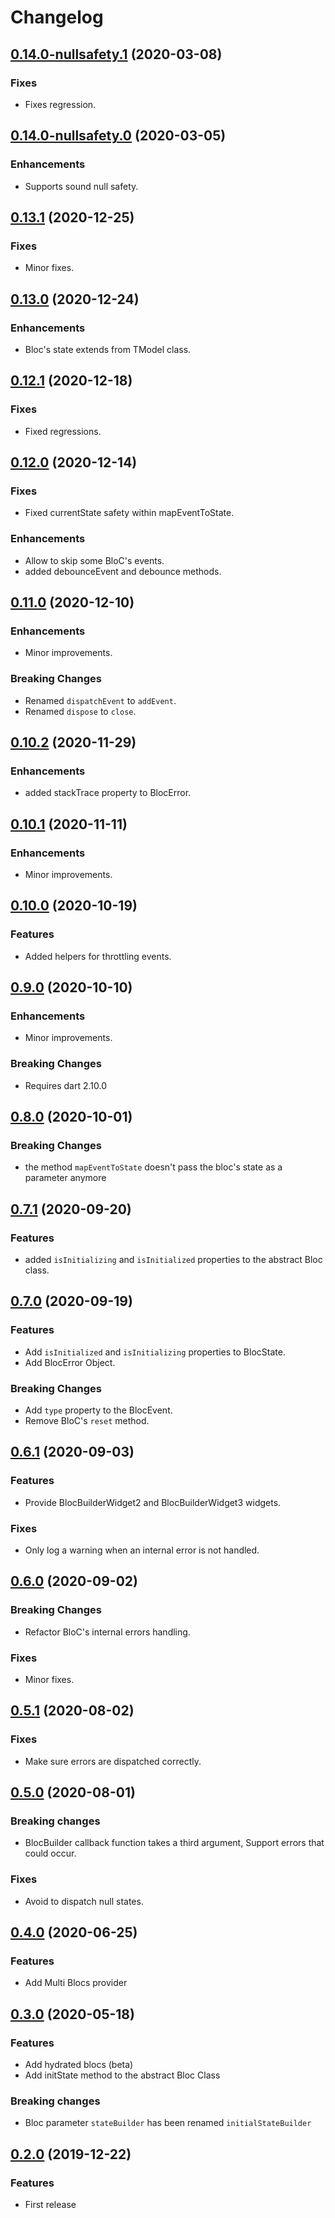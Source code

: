 # Changelog

## [0.14.0-nullsafety.1](https://github.com/tyrcord/tbloc_dart/releases/tag/0.14.0-nullsafety.1) (2020-03-08)

### Fixes

- Fixes regression.

## [0.14.0-nullsafety.0](https://github.com/tyrcord/tbloc_dart/releases/tag/0.14.0-nullsafety.0) (2020-03-05)

### Enhancements

- Supports sound null safety.

## [0.13.1](https://github.com/tyrcord/tbloc_dart/releases/tag/0.13.1) (2020-12-25)

### Fixes

- Minor fixes.

## [0.13.0](https://github.com/tyrcord/tbloc_dart/releases/tag/0.13.0) (2020-12-24)

### Enhancements

- Bloc's state extends from TModel class.

## [0.12.1](https://github.com/tyrcord/tbloc_dart/releases/tag/0.12.1) (2020-12-18)

### Fixes

- Fixed regressions.

## [0.12.0](https://github.com/tyrcord/tbloc_dart/releases/tag/0.12.0) (2020-12-14)

### Fixes

- Fixed currentState safety within mapEventToState.

### Enhancements

- Allow to skip some BloC's events.
- added debounceEvent and debounce methods.

## [0.11.0](https://github.com/tyrcord/tbloc_dart/releases/tag/0.11.0) (2020-12-10)

### Enhancements

- Minor improvements.

### Breaking Changes

- Renamed `dispatchEvent` to `addEvent`.
- Renamed `dispose` to `close`.

## [0.10.2](https://github.com/tyrcord/tbloc_dart/releases/tag/0.10.2) (2020-11-29)

### Enhancements

- added stackTrace property to BlocError.

## [0.10.1](https://github.com/tyrcord/tbloc_dart/releases/tag/0.10.1) (2020-11-11)

### Enhancements

- Minor improvements.

## [0.10.0](https://github.com/tyrcord/tbloc_dart/releases/tag/0.10.0) (2020-10-19)

### Features

- Added helpers for throttling events.

## [0.9.0](https://github.com/tyrcord/tbloc_dart/releases/tag/0.9.0) (2020-10-10)

### Enhancements

- Minor improvements.

### Breaking Changes

- Requires dart 2.10.0

## [0.8.0](https://github.com/tyrcord/tbloc_dart/releases/tag/0.8.0) (2020-10-01)

### Breaking Changes

- the method `mapEventToState` doesn't pass the bloc's state as a parameter anymore

## [0.7.1](https://github.com/tyrcord/tbloc_dart/releases/tag/0.7.1) (2020-09-20)

### Features

- added `isInitializing` and `isInitialized` properties to the abstract Bloc class.

## [0.7.0](https://github.com/tyrcord/tbloc_dart/releases/tag/0.7.0) (2020-09-19)

### Features

- Add `isInitialized` and `isInitializing` properties to BlocState.
- Add BlocError Object.

### Breaking Changes

- Add `type` property to the BlocEvent.
- Remove BloC's `reset` method.

## [0.6.1](https://github.com/tyrcord/tbloc_dart/releases/tag/0.6.1) (2020-09-03)

### Features

- Provide BlocBuilderWidget2 and BlocBuilderWidget3 widgets.

### Fixes

- Only log a warning when an internal error is not handled.

## [0.6.0](https://github.com/tyrcord/tbloc_dart/releases/tag/0.6.0) (2020-09-02)

### Breaking Changes

- Refactor BloC's internal errors handling.

### Fixes

- Minor fixes.

## [0.5.1](https://github.com/tyrcord/tbloc_dart/releases/tag/0.5.1) (2020-08-02)

### Fixes

- Make sure errors are dispatched correctly.

## [0.5.0](https://github.com/tyrcord/tbloc_dart/releases/tag/0.5.0) (2020-08-01)

### Breaking changes

- BlocBuilder callback function takes a third argument, Support errors that could occur.

### Fixes

- Avoid to dispatch null states.

## [0.4.0](https://github.com/tyrcord/tbloc_dart/releases/tag/0.4.0) (2020-06-25)

### Features

- Add Multi Blocs provider

## [0.3.0](https://github.com/tyrcord/tbloc_dart/releases/tag/0.3.0) (2020-05-18)

### Features

- Add hydrated blocs (beta)
- Add initState method to the abstract Bloc Class

### Breaking changes

- Bloc parameter `stateBuilder` has been renamed `initialStateBuilder`

## [0.2.0](https://github.com/tyrcord/tbloc_dart/releases/tag/0.2.0) (2019-12-22)

### Features

- First release
